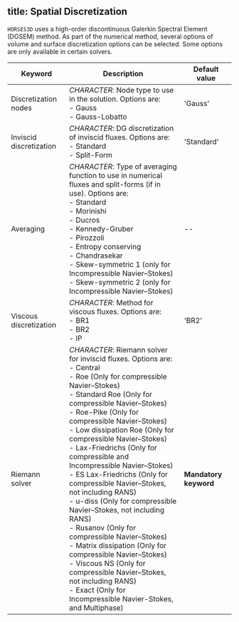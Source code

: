 title: Spatial Discretization
---

`HORSES3D` uses a high-order discontinuous Galerkin Spectral Element (DGSEM) method. As part of the numerical method, several options of volume and surface discretization options can be selected. Some options are only available in certain solvers.

| Keyword | Description | Default value |
|---------|-------------|---------------|
| Discretization nodes | *CHARACTER*: Node type to use in the solution. Options are: <br> - Gauss <br> - Gauss-Lobatto | 'Gauss' |
| Inviscid discretization | *CHARACTER*: DG discretization of inviscid fluxes. Options are: <br> - Standard <br> - Split-Form | 'Standard' |
| Averaging | *CHARACTER*: Type of averaging function to use in numerical fluxes and split-forms (if in use). Options are: <br> - Standard <br> - Morinishi <br> - Ducros <br> - Kennedy-Gruber <br> - Pirozzoli <br> - Entropy conserving <br> - Chandrasekar <br> - Skew-symmetric 1 (only for Incompressible Navier–Stokes) <br> - Skew-symmetric 2 (only for Incompressible Navier–Stokes) | -- |
| Viscous discretization | *CHARACTER*: Method for viscous fluxes. Options are: <br> - BR1 <br> - BR2 <br> - IP | 'BR2' |
| Riemann solver | *CHARACTER*: Riemann solver for inviscid fluxes. Options are: <br> - Central <br> - Roe (Only for compressible Navier–Stokes) <br> - Standard Roe (Only for compressible Navier–Stokes) <br> - Roe-Pike (Only for compressible Navier–Stokes) <br> - Low dissipation Roe (Only for compressible Navier–Stokes) <br> - Lax-Friedrichs (Only for compressible and Incompressible Navier–Stokes) <br> - ES Lax-Friedrichs (Only for compressible Navier–Stokes, not including RANS) <br> - u-diss (Only for compressible Navier–Stokes, not including RANS) <br> - Rusanov (Only for compressible Navier–Stokes) <br> - Matrix dissipation (Only for compressible Navier–Stokes) <br> - Viscous NS (Only for compressible Navier–Stokes, not including RANS) <br> - Exact (Only for Incompressible Navier-Stokes, and Multiphase) | **Mandatory keyword** |



